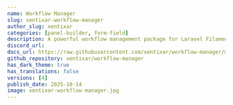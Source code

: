 ```yaml
---
name: Workflow Manager
slug: xentixar-workflow-manager
author_slug: xentixar
categories: [panel-builder, form-field]
description: A powerful workflow management package for Laravel Filament that allows you to define and manage state transitions for your Laravel models using PHP enums. Features role-based workflow management, visual admin interface, and seamless Filament integration.
discord_url: 
docs_url: https://raw.githubusercontent.com/xentixar/workflow-manager/main/README.md
github_repository: xentixar/workflow-manager
has_dark_theme: true
has_translations: false
versions: [4]
publish_date: 2025-10-14
image: xentixar-workflow-manager.jpg
---
```

